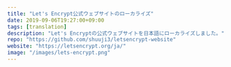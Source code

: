```yaml
---
title: "Let's Encrypt公式ウェブサイトのローカライズ"
date: 2019-09-06T19:27:00+09:00
tags: [translation]
description: "Let's Encryptの公式ウェブサイトを日本語にローカライズしました。"
repo: "https://github.com/shuuji3/letsencrypt-website"
website: "https://letsencrypt.org/ja/"
image: "/images/lets-encrypt.png"
---
```

